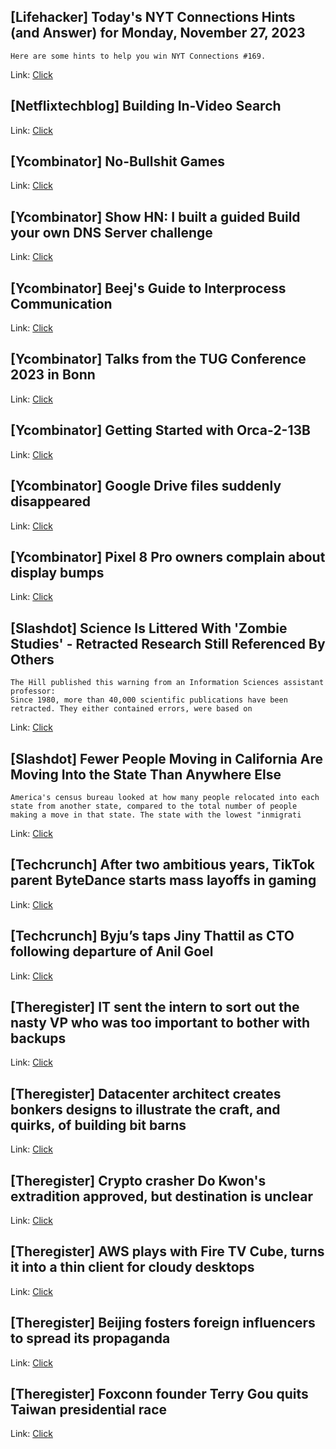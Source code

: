 ## [Lifehacker] Today's NYT Connections Hints (and Answer) for Monday, November 27, 2023
```
Here are some hints to help you win NYT Connections #169.
```

Link: [Click](https://lifehacker.com/entertainment/nyt-connections-answer-today-november-27-2023)

## [Netflixtechblog] Building In-Video Search
Link: [Click](https://netflixtechblog.com/building-in-video-search-936766f0017c?source=rss----2615bd06b42e---4)

## [Ycombinator] No-Bullshit Games
Link: [Click](https://nobsgames.stavros.io/)

## [Ycombinator] Show HN: I built a guided Build your own DNS Server challenge
Link: [Click](https://app.codecrafters.io/courses/dns-server/overview)

## [Ycombinator] Beej's Guide to Interprocess Communication
Link: [Click](https://beej.us/guide/bgipc/html/)

## [Ycombinator] Talks from the TUG Conference 2023 in Bonn
Link: [Click](https://www.latex-project.org/news/2023/11/25/TUG-online-talks-2023/)

## [Ycombinator] Getting Started with Orca-2-13B
Link: [Click](https://www.secondstate.io/articles/orca-2-13b/)

## [Ycombinator] Google Drive files suddenly disappeared
Link: [Click](https://support.google.com/drive/thread/245055606/google-drive-files-suddenly-disappeared-the-drive-literally-went-back-to-condition-in-may-2023?hl=en)

## [Ycombinator] Pixel 8 Pro owners complain about display bumps
Link: [Click](https://me.mashable.com/mobile/35238/pixel-8-pro-owners-complain-about-display-bumps-google-says-there-is-no-functional-impact)

## [Slashdot] Science Is Littered With 'Zombie Studies' - Retracted Research Still Referenced By Others
```
The Hill published this warning from an Information Sciences assistant professor:
Since 1980, more than 40,000 scientific publications have been retracted. They either contained errors, were based on 
```

Link: [Click](https://science.slashdot.org/story/23/11/27/0157233/science-is-littered-with-zombie-studies---retracted-research-still-referenced-by-others?utm_source=rss1.0mainlinkanon&utm_medium=feed)

## [Slashdot] Fewer People Moving in California Are Moving Into the State Than Anywhere Else
```
America's census bureau looked at how many people relocated into each state from another state, compared to the total number of people making a move in that state. The state with the lowest "inmigrati
```

Link: [Click](https://news.slashdot.org/story/23/11/27/0135253/fewer-people-moving-in-california-are-moving-into-the-state-than-anywhere-else?utm_source=rss1.0mainlinkanon&utm_medium=feed)

## [Techcrunch] After two ambitious years, TikTok parent ByteDance starts mass layoffs in gaming
Link: [Click](https://techcrunch.com/2023/11/26/after-two-ambitious-years-tiktok-parent-bytedance-starts-mass-layoffs-in-gaming/)

## [Techcrunch] Byju’s taps Jiny Thattil as CTO following departure of Anil Goel
Link: [Click](https://techcrunch.com/2023/11/26/byjus-taps-jiny-thattil-as-cto-following-departure-of-anil-goel/)

## [Theregister] IT sent the intern to sort out the nasty VP who was too important to bother with backups
Link: [Click](https://go.theregister.com/feed/www.theregister.com/2023/11/27/who_me/)

## [Theregister] Datacenter architect creates bonkers designs to illustrate the craft, and quirks, of building bit barns
Link: [Click](https://go.theregister.com/feed/www.theregister.com/2023/11/27/fantasy_datacenter_designs/)

## [Theregister] Crypto crasher Do Kwon's extradition approved, but destination is unclear
Link: [Click](https://go.theregister.com/feed/www.theregister.com/2023/11/27/do_kwon_extradition_approved/)

## [Theregister] AWS plays with Fire TV Cube, turns it into a thin client for cloudy desktops
Link: [Click](https://go.theregister.com/feed/www.theregister.com/2023/11/27/aws_workspaces_thin_client/)

## [Theregister] Beijing fosters foreign influencers to spread its propaganda
Link: [Click](https://go.theregister.com/feed/www.theregister.com/2023/11/27/china_foreign_inflluencers_aspi/)

## [Theregister] Foxconn founder Terry Gou quits Taiwan presidential race
Link: [Click](https://go.theregister.com/feed/www.theregister.com/2023/11/27/asia_tech_news_briefs/)
